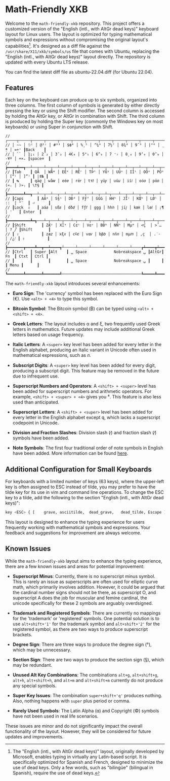 # Math-Friendly XKB

Welcome to the `math-friendly-xkb` repository. This project offers a customized version of the "English (intl., with AltGr dead keys)" keyboard layout for Linux users. The layout is optimized for typing mathematical symbols and expressions without compromising the original layout's capabilities[^microsoft]. It's designed as a diff file against the `/usr/share/X11/xkb/symbols/us` file that comes with Ubuntu, replacing the "English (intl., with AltGr dead keys)" layout directly. The repository is updated with every Ubuntu LTS release.

You can find the latest diff file as ubuntu-22.04.diff (for Ubuntu 22.04).

[^microsoft]: The "English (intl., with AltGr dead keys)" layout, originally developed by Microsoft, enables typing in virtually any Latin-based script. It is specifically optimized for Spanish and French, designed to minimize the use of dead keys. Only a few words, such as "bilingüe" (bilingual in Spanish), require the use of dead keys. 

## Features

Each key on the keyboard can produce up to six symbols, organized into three columns. The first column of symbols is generated by either directly pressing the key or using the Shift modifier. The second column is accessed by holding the AltGr key, or AltGr in combination with Shift. The third column is produced by holding the Super key (commonly the Windows key on most keyboards) or using Super in conjunction with Shift.

````
// ┌────┬─────┬─────┬─────┬─────┬─────┬─────┬─────┬─────┬─────┬─────┬─────┬─────┲━━━━━━━━┓
// │ ~~ │ !⁄⁽ │ @²⁾ │ #³³ │ $฿⁴ │ %¸⁵ │ ^¼⁶ │ 7½⁷ │ 8¾⁸ │ 9˘⁹ │ |°⁰ │ _ ̣ª │ =÷⁺ ┃Back    ┃
// │ `` │ 1¡₁ │ 2˝₂ │ 3¯₃ │ 4€₄ │ 5°₅ │ 6^₆ │ 7 ̛₇ │ 8˛₈ │ 9‘₉ │ 0’₀ │ -¥º │ +×₌ ┃space⌫  ┃
// ┢━━━━┷━━┱──┴──┬──┴──┬──┴──┬──┴──┬──┴──┬──┴──┬──┴──┬──┴──┬──┴──┬──┴──┬──┴──┬──┺━━┳━━━━━┫
// ┃Tab    ┃ QÄ  │ WÅʷ │ EÉᵉ │ RËʳ │ TÞᵗ │ YÜʸ │ UÚᵘ │ IÍⁱ │ OÓᵒ │ PÓᵒ │ [“⁽ │ ]”⁾ ┃ |‡№ ┃
// ┃ ↹     ┃ qä𝑞 │ wå𝑤 │ eé𝑒 │ rë𝑟 │ tτ𝑡 │ yü𝑦 │ uú𝑢 │ ií𝑖 │ oó𝑜 │ pö𝑜 │ («₍ │ )»₎ ┃ \†§ ┃
// ┣━━━━━━━┻━━┱──┴──┬──┴──┬──┴──┬──┴──┬──┴──┬──┴─┬───┴──┬──┴──┬──┴──┬──┴──┬──┴──┲━━┻━━━━━┫
// ┃Caps      ┃ AÁᵃ │ S§ˢ │ DÐᵈ │ FƑᶠ │ GGG │ HHʰ │ JÏʲ │ KŒᵏ │ LØˡ │ :꞉  │ "¨  ┃ ⏎      ┃
// ┃Lock  ⇬   ┃ aá𝑎 │ sß𝑠 │ dð𝑑 │ fƒ𝑓 │ ggg │ hhℎ │ jï𝑗 │ kœ𝑘 │ lø𝑙 │ ;¶  │ '´  ┃ Enter  ┃
// ┣━━━━━━━━━━┻━┱───┴─┬───┴─┬───┴─┬───┴─┬───┴─┬───┴─┬───┴─┬───┴─┬───┴─┬───┴─┲━━━┻━━━━━━━━┫
// ┃Shift       ┃ ZÆᶻ │ XΞˣ │ C¢ᶜ │ Vɑᵛ │ BΒᵇ │ NÑⁿ │ Mµᵐ │ <Ç  │ >ˇ… │ ? ̉╱ ┃Shift       ┃
// ┃ ⇧          ┃ zæ𝑧 │ xξ𝑥 │ c©𝑐 │ vα𝑣 │ bβ𝑏 │ nñ𝑛 │ mµ𝑚 │ ,ç  │ .˙· │ /¿⧸ ┃ ⇧          ┃
// ┣━━━━━━━┳━━━━┻━━┳━━┷━━━━┱┴─────┴─────┴─────┴─────┴─────┴────┲┷━━━━┳┷━━━━┳┻━━━━━┳━━━━━━┫
// ┃Ctrl   ┃ Super ┃Alt    ┃ ␣ Space            Nobreakspace ⍽ ┃AltGr┃ Fn  ┃ Ctxt ┃ Ctrl ┃
// ┃       ┃       ┃       ┃ ␣ Space            Nobreakspace ⍽ ┃     ┃     ┃ Menu ┃      ┃
// ┗━━━━━━━┻━━━━━━━┻━━━━━━━┹───────────────────────────────────┺━━━━━┻━━━━━┻━━━━━━┻━━━━━━┛
````

The `math-friendly-xkb` layout introduces several enhancements:

- **Euro Sign**: The 'currency' symbol has been replaced with the Euro Sign (€). Use `<alt> + <4>` to type this symbol.

- **Bitcoin Symbol**: The Bitcoin symbol (₿) can be typed using `<alt> + <shift> + <4>`.

- **Greek Letters**: The layout includes α and ξ, two frequently used Greek letters in mathematics. Future updates may include additional Greek letters based on usage frequency.

- **Italic Letters**: A `<super>` key level has been added for every letter in the English alphabet, producing an Italic variant in Unicode often used in mathematical expressions, such as 𝑛.

- **Subscript Digits**: A `<super>` key level has been added for every digit, producing a subscript digit. This feature may be removed in the future due to infrequent use.

- **Superscript Numbers and Operators**: A `<shift> + <super>` level has been added for superscript numbers and arithmetic operators. For example, `<shift> + <super> + <4>` gives you ⁴. This feature is also less used than anticipated.

- **Superscript Letters**: A `<shift> + <super>` level has been added for every letter in the English alphabet except q, which lacks a superscript codepoint in Unicode.

- **Division and Fraction Slashes**: Division slash (∕) and fraction slash (⁄) symbols have been added.

- **Note Symbols**: The first four traditional order of note symbols in English have been added. More information can be found [here](https://en.wikipedia.org/wiki/Note_(typography)).

## Additional Configuration for Small Keyboards

For keyboards with a limited number of keys (63 keys), where the upper-left key is often assigned to ESC instead of tilde, you may prefer to have the tilde key for its use in vim and command line operations. To change the ESC key to a tilde, add the following to the section "English (intl., with AltGr dead keys)":

```bash
key <ESC> { [    grave, asciitilde,  dead_grave,   dead_tilde, Escape ] };
```

This layout is designed to enhance the typing experience for users frequently working with mathematical symbols and expressions. Your feedback and suggestions for improvement are always welcome.

## Known Issues

While the `math-friendly-xkb` layout aims to enhance the typing experience, there are a few known issues and areas for potential improvement:

- **Superscript Minus**: Currently, there is no superscript minus symbol. This is rarely an issue as superscripts are often used for elliptic curve math, which primarily involves addition. However, it could be argued that the cardinal number signs should not be there, as superscript O, and superscript A does the job for muscular and femine cardinal, the unicode specifically for these 2 symbols are arguably overdsigned.

- **Trademark and Registered Symbols**: There are currently no mappings for the 'trademark' or 'registered' symbols. One potential solution is to use `alt+shift+'1'` for the trademark symbol and `alt+shift+'2'` for the registered symbol, as there are two ways to produce superscript brackets.

- **Degree Sign**: There are three ways to produce the degree sign (°), which may be unnecessary.

- **Section Sign**: There are two ways to produce the section sign (§), which may be redundant.

- **Unused Alt Key Combinations**: The combinations `alt+g`, `alt+shift+g`, `alt+h`, `alt+shift+h`, and `alt+m` and `alt+shift+m` currently do not produce any special symbols.

- **Super Key Issues**: The combination `super+shift+'q'` produces nothing. Also, nothing happens with `super` plus period or comma.

- **Rarely Used Symbols**: The Latin Alpha (ɑ) and Copyright (©) symbols have not been used in real life scenarios.

These issues are minor and do not significantly impact the overall functionality of the layout. However, they will be considered for future updates and improvements.
